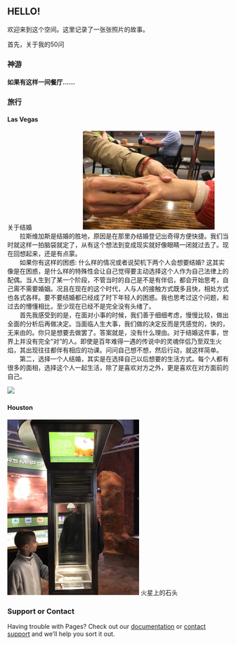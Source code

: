 ## HELLO!
欢迎来到这个空间。这里记录了一张张照片的故事。  

首先，关于我的50问  


### 神游

#### 如果有这样一间餐厅......


### <span style="size:12;" style="color:black;">旅行</span>
#### <span style="size:10;" style="color:blue;">Las Vegas</span>

<span style="size:7;" style="color:black;">关于结婚</span>&emsp;&emsp;&emsp;&emsp;&emsp;&emsp;&emsp;&emsp;  <img src="IMG_3532.JPG" width="300" />      
&emsp;&emsp;拉斯维加斯是结婚的胜地，原因是在那里办结婚登记出奇得方便快捷。我们当时就这样一拍脑袋就定了，从有这个想法到变成现实就好像眼睛一闭就过去了。现在回想起来，还是有点蒙。  
&emsp;&emsp;如果你有这样的困惑: 什么样的情况或者说契机下两个人会想要结婚? 这其实像是在困惑，是什么样的特殊性会让自己觉得要主动选择这个人作为自己法律上的配偶。当人生到了某一个阶段，不管当时的自己是不是有伴侣，都会开始思考，自己需不需要婚姻。况且在现在的这个时代，人与人的接触方式既多且快，相处方式也各式各样。要不要结婚都已经成了时下年轻人的困惑。我也思考过这个问题，和过去的懵懂相比，至少现在已经不是完全没有头绪了。  
&emsp;&emsp;首先我感受到的是，在面对小事的时候，我们善于细细考虑，慢慢比较，做出全面的分析后再做决定。当面临人生大事，我们做的决定反而是凭感觉的，快的，无来由的。你只是想要去做罢了。答案就是，没有什么理由。对于结婚这件事，世界上并没有完全“对”的人。即使是百年难得一遇的传说中的灵魂伴侣乃至双生火焰，其出现往往都伴有相应的功课。问问自己想不想，然后行动，就这样简单。  
&emsp;&emsp;第二，选择一个人结婚，其实是在选择自己以后想要的生活方式。每个人都有很多的面相，选择这个人一起生活，除了是喜欢对方之外，更是喜欢在对方面前的自己。
      
      
<img src="IMG_3551.PNG" width="300" />      

#### Houston
<img src="IMG_3808.PNG" width="300" />      火星上的石头

### Support or Contact

Having trouble with Pages? Check out our [documentation](https://help.github.com/categories/github-pages-basics/) or [contact support](https://github.com/contact) and we’ll help you sort it out.

